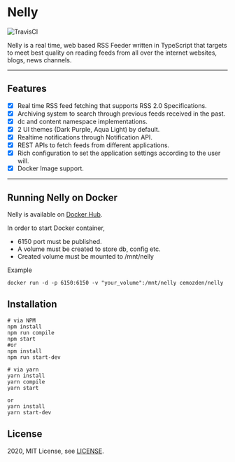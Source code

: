 # Nelly
![TravisCI](https://api.travis-ci.com/cemozden/nelly.svg?branch=master)

Nelly is a real time, web based RSS Feeder written in TypeScript that targets to meet best quality on reading feeds from all over the internet websites, blogs, news channels.

***
## Features
* [x] Real time RSS feed fetching that supports RSS 2.0 Specifications.
* [x] Archiving system to search through previous feeds received in the past.
* [x] dc and content namespace implementations.
* [x] 2 UI themes (Dark Purple, Aqua Light) by default.
* [x] Realtime notifications through Notification API.
* [x] REST APIs to fetch feeds from different applications.
* [x] Rich configuration to set the application settings according to the user will.
* [x] Docker Image support. 
***

## Running Nelly on Docker
Nelly is available on [Docker Hub](https://hub.docker.com/repository/docker/cemozden/nelly/).

In order to start Docker container,
* 6150 port must be published.
* A volume must be created to store db, config etc.
* Created volume must be mounted to /mnt/nelly

Example
```
docker run -d -p 6150:6150 -v "your_volume":/mnt/nelly cemozden/nelly
```

## Installation
```
# via NPM
npm install
npm run compile
npm start
#or
npm install
npm run start-dev

# via yarn
yarn install 
yarn compile
yarn start

or 
yarn install
yarn start-dev
```

## License
2020, MIT License, see [LICENSE](https://github.com/cemozden/nelly/blob/master/LICENSE).